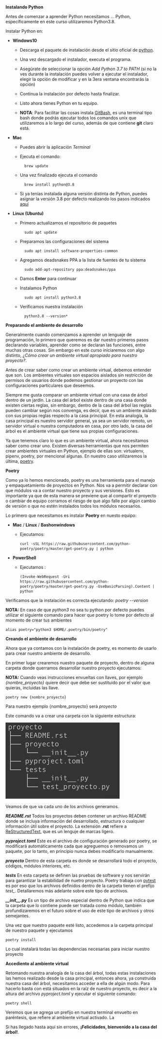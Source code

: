 **Instalando Python**

Antes de comenzar a aprender Python necesitamos ... Python, específicamente en este curso utilizaremos Python3.8. 

Instalar Python en:

* **Windows10**

    * Descarga el paquete de instalación desde el sitio oficial de [python](https://www.python.org/downloads/).
    * Una vez descargado el instalador, executa el programa.
    * Asegúrate de seleccionar la opción *Add Python 3.7 to PATH* (si no la ves durante la instalación puedes volver a ejecutar el instalador, elegir la opción de modificar y en la 3era ventana encontrarás la opción)
    *  Continua la instalación por defecto hasta finalizar. 
    *  Listo ahora tienes Python en tu equipo.

    * **NOTA**: Para facilitar las cosas instala [GitBash](https://gitforwindows.org/), es una terminal tipo bash donde podrás ejecutar todos los comandos unix que utilizaremos a lo largo del curso, además de que contiene **git** claro está.

* **Mac**
  
    * Puedes abrir la aplicación *Terminal*

    * Ejecuta el comando:
    
            brew update

    * Una vez finalizado ejecuta el comando 
    
            brew install python@3.8

    * Si ya tenías instalada alguna versión distinta de Python, puedes asignar la versión 3.8 por defecto realizando los pasos indicados [aquí](https://discourse.brew.sh/t/how-to-default-python-3-8-on-my-mac-using-homebrew/7050)

* **Linux (Ubuntu)**

    * Primero actualizamos el repositorio de paquetes 
    
            sudo apt update

    * Preparamos las configuraciones del sistema

            sudo apt install software-properties-common

    * Agregamos deadsnakes PPA a la lista de fuentes de tu sistema 

            sudo add-apt-repository ppa:deadsnakes/ppa

    * Damos **Enter** para continuar

    * Instalamos Python 

            sudo apt install python3.8
    * Verificamos nuestra instalación

            python3.8 --version*



**Preparando el ambiente de desarrollo**

Generalmente cuando comenzamos a aprender un lenguaje de programación, lo primero que queremos es dar nuestro primeros pasos declarando variables, aprender como se declaran las funciones, entre muchas otras cosas. Sin embargo en este curso iniciaremos con algo distinto, *¿Cómo crear un ambiente virtual apropiado para nuestro proyecto?*. 

Antes de crear saber como crear un ambiente virtual, debemos entender que son. Los ambientes virtuales son espacios aislados sin restricción de permisos de usuarios donde podemos gestionar un proyecto con las configuraciones particulares que deseemos. 

Siempre me gusta comparar un ambiente virtual con una casa de árbol dentro de un jardín. La casa del árbol existe dentro de una casa donde existen ciertas reglas, sin embargo, dentro de la casa del árbol las reglas pueden cambiar según nos convenga, es decir, que es un ambiente aislado con sus propias reglas respecto a la casa principal. En esta analogía, la casa principal es nuestro servidor general, ya sea un servidor remoto, un servidor virtual o nuestra computadora en casa, por otro lado, la casa del árbol es el ambiente virtual que tiene sus propias configuraciones. 

Ya que tenemos claro lo que es un ambiente virtual, ahora necesitamos saber como crear uno. Existen diversas herramientas que nos permiten crear ambientes virtuales en Python, ejemplo de ellas son: virtualenv, pipenv, poetry, por mencional algunas. En nuestro caso utilizaremos la última, [poetry](https://python-poetry.org/). 


**Poetry**

Como ya lo hemos mencionado, poetry es una herramienta para el manejo y empaquetamiento de proyectos en Python. Nos va a permitir declarar con que módulos va a contar nuestro proyecto y sus versiones. Esto es importante ya que de esta manera se previene que al compartir el proyecto o cambiar de equipo corramos el riesgo de que algo falle por algún cambio de versión o que no estén instalados todos los módulos necesarios. 

Lo primero que necesitamos es instalar **Poetry** en nuesto equipo:

* **Mac** / **Linux** / **Bashonwindows** 
  * Ejecutamos:  

        curl -sSL https://raw.githubusercontent.com/python-poetry/poetry/master/get-poetry.py | python
* **PowerShell**
  * Ejecutamos : 
  
        (Invoke-WebRequest -Uri https://raw.githubusercontent.com/python-poetry/poetry/master/get-poetry.py -UseBasicParsing).Content | python

Verificamos que la instalación es correcta ejecutando:  *poetry --version*

**NOTA:** En caso de que *python3* no sea tu python por defecto puedes utilizar el siguiente comando para hacer que poetry lo tome por defecto al momento de crear tus ambientes

    alias poetry="python3 $HOME/.poetry/bin/poetry"

**Creando el ambiente de desarrollo**

Ahora que ya contamos con la instalación de poetry, es momento de usarlo para crear nuestro ambiente de desarrollo.

En primer lugar crearemos nuestro paquete de proyecto, dentro de alguna carpeta donde querramos desarrollar nuestro proyecto ejecutamos:

**NOTA:** Cuando veas instrucciones envueltas con llaves, por ejemplo *{nombre_proyecto}* quiere decir que debe ser sustituido por el valor que quieras, incluidas las llave.

    poetry new {nombre_proyecto}

Para nuestro ejemplo {nombre_proyecto} será *proyecto*

Este comando va a crear una carpeta con la siguiente estructura:

![project-tree](../../images/project_tree.png )<!-- .element style="height: 10px; background: None; box-shadow: None" -->


Veamos de que va cada uno de los archivos generamos.

***README.rst***
Todos los proyectos deben contener un archivo README donde se incluya información del desarrollado, estructura o cualquier información útil sobre el proyecto. La extensión **.rst** refiere a [ReStructuredText](https://es.wikipedia.org/wiki/ReStructuredText), que es un lenguje de marcas ligero. 

***pyproject.toml***
Este es el archivo de configuración generado por poetry, se modificará automáticamente cada que agreguemos o removamos un paquete, por lo tanto, en principio nunca debes modificarlo manualmente. 

***proyecto***
Dentro de esta carpeta es donde se desarrollará todo el proyecto, códigos, módulos interiores, etc.

***tests***
En esta carpeta se definen las pruebas de software y nos servirán para garantizar la estabilidad de nuetro proyecto. Poetry trabaja con [pytest](https://docs.pytest.org/en/latest/) es por eso que los archivos definidos dentro de la carpeta tienen el prefijo *test_*. Detallaremos más adelante sobre este tipo de archivos.


***\_\_init__.py***
Es un tipo de archivo especial dentro de Python que indica que la carpeta que lo contiene puede ser tratada como módulo, también profundizaremos en el futuro sobre el uso de este tipo de archivos y otros semejantes.  

Una vez que nuestro paquete esté listo, accedemos a la carpeta principal de nuestro paquete y ejecutamos

    poetry install

Lo cual instalará todas las dependencias necesarias para iniciar nuestro proyecto

**Accediento al ambiente virtual**

Retomando nuestra analogía de la casa del árbol, todas estas instalaciones las hemos realizado desde la casa principal, entonces ahora, ya construida nuestra casa del árbol, necesitamos acceder a ella de algún modo. Para hacerlo basta con está situados en la raíz de nuestro proyecto, es decir a la altura del archivo *pyproject.toml* y ejecutar el siguiente comando:

    poetry shell

Veremos  que se agrega un prefijo en nuestra terminal envuelto en paréntesis, que refiere al ambiente virtual activado. La

Si has llegado hasta aquí sin errores, **¡Felicidades, bienvenido a la casa del árbol!**.

